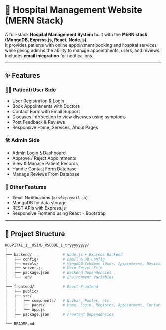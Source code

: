 # 🏥 Hospital Management Website (MERN Stack)

A full-stack **Hospital Management System** built with the **MERN stack (MongoDB, Express.js, React, Node.js)**.  
It provides patients with online appointment booking and hospital services while giving admins the ability to manage appointments, users, and reviews.  
Includes **email integration** for notifications.

---

## ✨ Features

### 👩‍⚕️ Patient/User Side
- User Registration & Login
- Book Appointments with Doctors
- Contact Form with Email Support
- Diseases info section to view diseases using symptoms
- Post Feedback & Reviews
- Responsive Home, Services, About Pages

### 🛠️ Admin Side
- Admin Login & Dashboard
- Approve / Reject Appointments
- View & Manage Patient Records
- Handle Contact Form Database
- Manage Reviews From Database

### 📧 Other Features
- Email Notifications (`config/email.js`)
- MongoDB for data storage
- REST APIs with Express.js
- Responsive Frontend using React + Bootstrap

---

## 📂 Project Structure

```bash
HOSPITAL_1__USING_VSCODE_1_tryyyyyyyy/
│
├── backend/              # Node.js + Express Backend
│   ├── config/           # Email & DB Config
│   ├── models/           # MongoDB Schemas (User, Appointment, Review, ContactUs)
│   ├── server.js         # Main Server File
│   ├── package.json      # Backend Dependencies
│   └── .env              # Environment Variables
│
├── frontend/             # React Frontend
│   ├── public/           
│   ├── src/              
│   │   ├── components/   # Navbar, Footer, etc.
│   │   ├── pages/        # Home, Login, Register, Appointment, Contact
│   │   └── App.js
│   ├── package.json      # Frontend Dependencies
│
└── README.md
